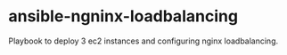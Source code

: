 # ansible-ngninx-loadbalancing
Playbook to deploy 3 ec2 instances and configuring nginx loadbalancing.
